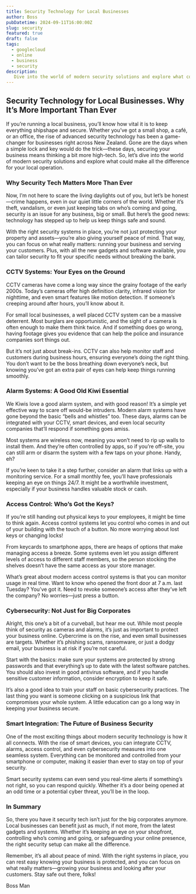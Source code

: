 ```yaml
---
title: Security Technology for Local Businesses
author: Boss
pubDatetime: 2024-09-11T16:00:00Z
slug: security 
featured: true
draft: false
tags:
  - googlecloud
  - online
  - business
  - security
description:
   Dive into the world of modern security solutions and explore what could make all the difference for your local operation.
---
```


## Security Technology for Local Businesses. Why It’s More Important Than Ever

If you’re running a local business, you’ll know how vital it is to keep everything shipshape and secure. Whether you’ve got a small shop, a café, or an office, the rise of advanced security technology has been a game-changer for businesses right across New Zealand. Gone are the days when a simple lock and key would do the trick—these days, securing your business means thinking a bit more high-tech. So, let’s dive into the world of modern security solutions and explore what could make all the difference for your local operation.

### Why Security Tech Matters More Than Ever

Now, I’m not here to scare the living daylights out of you, but let’s be honest—crime happens, even in our quiet little corners of the world. Whether it’s theft, vandalism, or even just keeping tabs on who’s coming and going, security is an issue for any business, big or small. But here’s the good news: technology has stepped up to help us keep things safe and sound.

With the right security systems in place, you’re not just protecting your property and assets—you’re also giving yourself peace of mind. That way, you can focus on what really matters: running your business and serving your customers. Plus, with all the new gadgets and software available, you can tailor security to fit your specific needs without breaking the bank.

### CCTV Systems: Your Eyes on the Ground

CCTV cameras have come a long way since the grainy footage of the early 2000s. Today’s cameras offer high definition clarity, infrared vision for nighttime, and even smart features like motion detection. If someone’s creeping around after hours, you’ll know about it.

For small local businesses, a well placed CCTV system can be a massive deterrent. Most burglars are opportunistic, and the sight of a camera is often enough to make them think twice. And if something does go wrong, having footage gives you evidence that can help the police and insurance companies sort things out.

But it’s not just about break-ins. CCTV can also help monitor staff and customers during business hours, ensuring everyone’s doing the right thing. You don’t want to be the boss breathing down everyone’s neck, but knowing you’ve got an extra pair of eyes can help keep things running smoothly.

### Alarm Systems: A Good Old Kiwi Essential

We Kiwis love a good alarm system, and with good reason! It’s a simple yet effective way to scare off would-be intruders. Modern alarm systems have gone beyond the basic “bells and whistles” too. These days, alarms can be integrated with your CCTV, smart devices, and even local security companies that’ll respond if something goes amiss.

Most systems are wireless now, meaning you won’t need to rip up walls to install them. And they’re often controlled by apps, so if you’re off-site, you can still arm or disarm the system with a few taps on your phone. Handy, eh?

If you’re keen to take it a step further, consider an alarm that links up with a monitoring service. For a small monthly fee, you’ll have professionals keeping an eye on things 24/7. It might be a worthwhile investment, especially if your business handles valuable stock or cash.

### Access Control: Who’s Got the Keys?

If you’re still handing out physical keys to your employees, it might be time to think again. Access control systems let you control who comes in and out of your building with the touch of a button. No more worrying about lost keys or changing locks!

From keycards to smartphone apps, there are heaps of options that make managing access a breeze. Some systems even let you assign different levels of access to different staff members, so the person stocking the shelves doesn’t have the same access as your store manager.

What’s great about modern access control systems is that you can monitor usage in real time. Want to know who opened the front door at 7 a.m. last Tuesday? You’ve got it. Need to revoke someone’s access after they’ve left the company? No worries—just press a button.

### Cybersecurity: Not Just for Big Corporates

Alright, this one’s a bit of a curveball, but hear me out. While most people think of security as cameras and alarms, it’s just as important to protect your business online. Cybercrime is on the rise, and even small businesses are targets. Whether it’s phishing scams, ransomware, or just a dodgy email, your business is at risk if you’re not careful.

Start with the basics: make sure your systems are protected by strong passwords and that everything’s up to date with the latest software patches. You should also invest in good antivirus software, and if you handle sensitive customer information, consider encryption to keep it safe.

It’s also a good idea to train your staff on basic cybersecurity practices. The last thing you want is someone clicking on a suspicious link that compromises your whole system. A little education can go a long way in keeping your business secure.

### Smart Integration: The Future of Business Security

One of the most exciting things about modern security technology is how it all connects. With the rise of smart devices, you can integrate CCTV, alarms, access control, and even cybersecurity measures into one seamless system. Everything can be monitored and controlled from your smartphone or computer, making it easier than ever to stay on top of your security.

Smart security systems can even send you real-time alerts if something’s not right, so you can respond quickly. Whether it’s a door being opened at an odd time or a potential cyber threat, you’ll be in the loop.

### In Summary

So, there you have it security tech isn’t just for the big corporates anymore. Local businesses can benefit just as much, if not more, from the latest gadgets and systems. Whether it’s keeping an eye on your shopfront, controlling who’s coming and going, or safeguarding your online presence, the right security setup can make all the difference.

Remember, it’s all about peace of mind. With the right systems in place, you can rest easy knowing your business is protected, and you can focus on what really matters—growing your business and looking after your customers. Stay safe out there, folks!


Boss Man